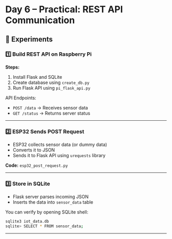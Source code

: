 # Day 6 – Practical: REST API Communication

## 🧪 Experiments

### 1️⃣ Build REST API on Raspberry Pi

**Steps:**
1. Install Flask and SQLite
2. Create database using `create_db.py`
3. Run Flask API using `pi_flask_api.py`

API Endpoints:
- `POST /data` → Receives sensor data
- `GET /status` → Returns server status

---

### 2️⃣ ESP32 Sends POST Request
- ESP32 collects sensor data (or dummy data)
- Converts it to JSON
- Sends it to Flask API using `urequests` library

**Code:** `esp32_post_request.py`

---

### 3️⃣ Store in SQLite
- Flask server parses incoming JSON
- Inserts the data into `sensor_data` table

You can verify by opening SQLite shell:
```bash
sqlite3 iot_data.db
sqlite> SELECT * FROM sensor_data;
```

---

